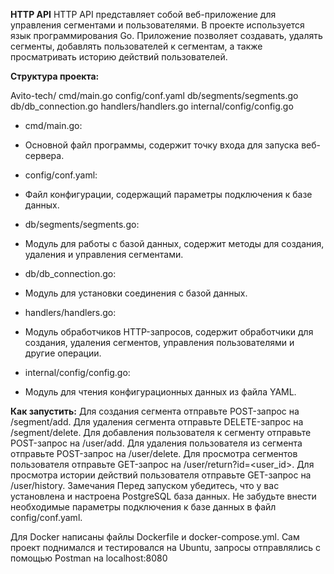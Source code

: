 **HTTP API**
 HTTP API представляет собой веб-приложение для управления сегментами и пользователями. В проекте используется язык программирования Go. Приложение позволяет создавать, удалять сегменты, добавлять пользователей к сегментам, а также просматривать историю действий пользователей.

**Структура проекта:**

Avito-tech/
  cmd/main.go
  config/conf.yaml
  db/segments/segments.go
  db/db_connection.go
  handlers/handlers.go
  internal/config/config.go
* cmd/main.go: 
 - Основной файл программы, содержит точку входа для запуска веб-сервера.
* config/conf.yaml: 
 - Файл конфигурации, содержащий параметры подключения к базе данных.
* db/segments/segments.go:
- Модуль для работы с базой данных, содержит методы для создания, удаления и управления сегментами.
* db/db_connection.go: 
 - Модуль для установки соединения с базой данных.
* handlers/handlers.go: 
 - Модуль обработчиков HTTP-запросов, содержит обработчики для создания, удаления сегментов, управления пользователями и другие операции.
* internal/config/config.go: 
 - Модуль для чтения конфигурационных данных из файла YAML.

 

 
**Как запустить:**
Для создания сегмента отправьте POST-запрос на /segment/add.
Для удаления сегмента отправьте DELETE-запрос на /segment/delete.
Для добавления пользователя к сегменту отправьте POST-запрос на /user/add.
Для удаления пользователя из сегмента отправьте POST-запрос на /user/delete.
Для просмотра сегментов пользователя отправьте GET-запрос на /user/return?id=<user_id>.
Для просмотра истории действий пользователя отправьте GET-запрос на /user/history.
Замечания
Перед запуском убедитесь, что у вас установлена и настроена PostgreSQL база данных.
Не забудьте внести необходимые параметры подключения к базе данных в файл config/conf.yaml.

Для Docker написаны файлы Dockerfile и docker-compose.yml. Сам проект поднимался и тестировался на Ubuntu, запросы отправлялись с помощью Postman на localhost:8080
